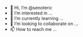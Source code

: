 - 👋 Hi, I’m @senoteric
- 👀 I’m interested in ...
- 🌱 I’m currently learning ...
- 💞️ I’m looking to collaborate on ...
- 📫 How to reach me ...

<!---
senoteric/senoteric is a ✨ special ✨ repository because its `README.md` (this file) appears on your GitHub profile.
You can click the Preview link to take a look at your changes.
--->
